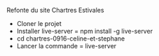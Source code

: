 Refonte du site Chartres Estivales

- Cloner le projet
- Installer live-server = npm install -g live-server
- cd chartres-0916-celine-et-stephane
- Lancer la commande = live-server
